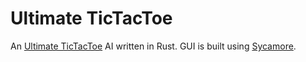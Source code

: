 # Ultimate TicTacToe

An [Ultimate TicTacToe](https://en.wikipedia.org/wiki/Ultimate_tic-tac-toe) AI written in Rust.
GUI is built using [Sycamore](https://sycamore.dev).

